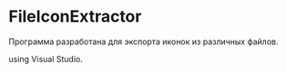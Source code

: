 # FileIconExtractor

Программа разработана для экспорта иконок из различных файлов.

using Visual Studio.


